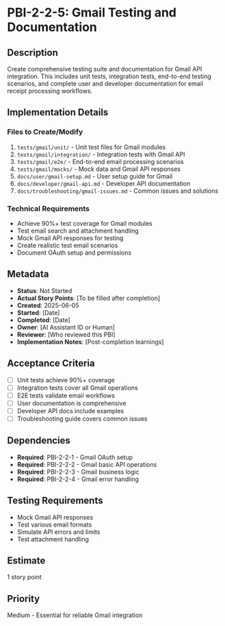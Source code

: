 # PBI-2-2-5: Gmail Testing and Documentation

## Description

Create comprehensive testing suite and documentation for Gmail API integration.
This includes unit tests, integration tests, end-to-end testing scenarios,
and complete user and developer documentation for email receipt processing workflows.

## Implementation Details

### Files to Create/Modify

1. `tests/gmail/unit/` - Unit test files for Gmail modules
2. `tests/gmail/integration/` - Integration tests with Gmail API
3. `tests/gmail/e2e/` - End-to-end email processing scenarios
4. `tests/gmail/mocks/` - Mock data and Gmail API responses
5. `docs/user/gmail-setup.md` - User setup guide for Gmail
6. `docs/developer/gmail-api.md` - Developer API documentation
7. `docs/troubleshooting/gmail-issues.md` - Common issues and solutions

### Technical Requirements

- Achieve 90%+ test coverage for Gmail modules
- Test email search and attachment handling
- Mock Gmail API responses for testing
- Create realistic test email scenarios
- Document OAuth setup and permissions

## Metadata

- **Status**: Not Started
- **Actual Story Points**: [To be filled after completion]
- **Created**: 2025-06-05
- **Started**: [Date]
- **Completed**: [Date]
- **Owner**: [AI Assistant ID or Human]
- **Reviewer**: [Who reviewed this PBI]
- **Implementation Notes**: [Post-completion learnings]

## Acceptance Criteria

- [ ] Unit tests achieve 90%+ coverage
- [ ] Integration tests cover all Gmail operations
- [ ] E2E tests validate email workflows
- [ ] User documentation is comprehensive
- [ ] Developer API docs include examples
- [ ] Troubleshooting guide covers common issues

## Dependencies

- **Required**: PBI-2-2-1 - Gmail OAuth setup
- **Required**: PBI-2-2-2 - Gmail basic API operations
- **Required**: PBI-2-2-3 - Gmail business logic
- **Required**: PBI-2-2-4 - Gmail error handling

## Testing Requirements

- Mock Gmail API responses
- Test various email formats
- Simulate API errors and limits
- Test attachment handling

## Estimate

1 story point

## Priority

Medium - Essential for reliable Gmail integration
